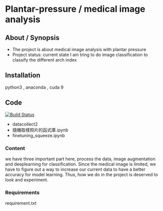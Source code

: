 # Plantar-pressure / medical image analysis



## About / Synopsis

* The project is about medical image analysis with plantar pressure
* Project status: current state I am tring to do image classification to classify the different arch index

## Installation
python3 , anaconda , cuda 9

## Code

[![Build Status](https://qa.nuxeo.org/jenkins/buildStatus/icon?job=/nuxeo/addons_nuxeo-sample-project-master)](https://qa.nuxeo.org/jenkins/job/nuxeo/job/addons_nuxeo-sample-project-master/)

* datacollect2
* 隨機取樣照片的函式庫.ipynb 
* finetuning_squeeze.ipynb
### Content
we have three important part here, process the data, image augmentation and deeplearning for classification.
Since the medical image is limited, we have to figure out a way to increase our current data to have a better accuracy for model learning.
Thus, how we do in the project is deserved to look and experiment.
### Requirements

requirement.txt
